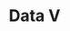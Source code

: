 ---
template: ComponentGroup
title: Data V
intro: Intro
slug: components/web/datavisualzation.md

---